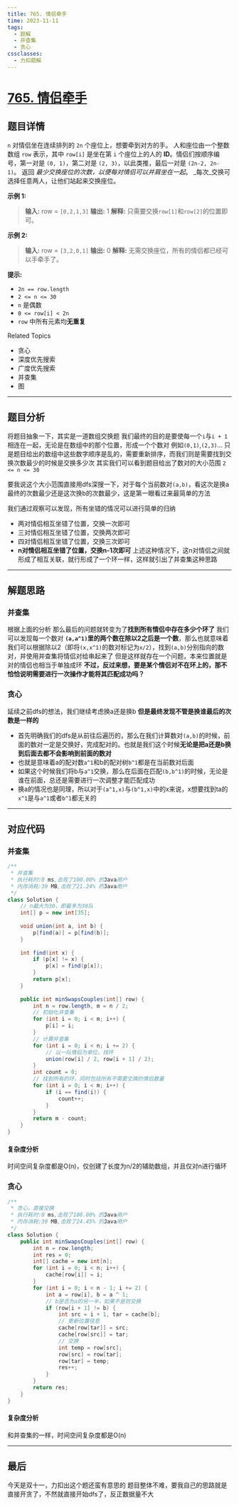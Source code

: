 ```yaml
---
title: 765. 情侣牵手
time: 2023-11-11
tags:
  - 题解
  - 并查集
  - 贪心
cssclasses:
  - 力扣题解
---
```

# [765. 情侣牵手](https://leetcode.cn/problems/couples-holding-hands/)
## 题目详情

`n` 对情侣坐在连续排列的 `2n` 个座位上，想要牵到对方的手。
人和座位由一个整数数组 `row` 表示，其中 `row[i]` 是坐在第 `i` 个座位上的人的 **ID**。情侣们按顺序编号，第一对是 `(0, 1)`，第二对是 `(2, 3)`，以此类推，最后一对是 `(2n-2, 2n-1)`。
返回 _最少交换座位的次数，以便每对情侣可以并肩坐在一起_。 _每次_交换可选择任意两人，让他们站起来交换座位。

**示例 1:**
>**输入:** row = `[0,2,1,3]`
>**输出:** 1
>**解释:** 只需要交换`row[1]`和`row[2]`的位置即可。

**示例 2:**
>**输入:** row = `[3,2,0,1]`
>**输出:** 0
>**解释:** 无需交换座位，所有的情侣都已经可以手牵手了。

**提示:**
- `2n == row.length`
- `2 <= n <= 30`
- `n` 是偶数
- `0 <= row[i] < 2n`
- `row` 中所有元素均**无重复**

Related Topics
- 贪心
- 深度优先搜索
- 广度优先搜索
- 并查集
- 图
---
## 题目分析

将题目抽象一下，其实是一道数组交换题
我们最终的目的是要使每一个`i`与`i + 1`相连在一起，无论是在数组中的那个位置，形成一个个数对
例如`(0,1)`,`(2,3)`...
只是题目给出的数组中这些数字顺序是乱的，需要重新排序，而我们则是需要找到交换次数最少的时候是交换多少次
其实我们可以看到题目给出了数对的大小范围 `2 <= n <= 30`

要我说这个大小范围直接用dfs深搜一下，对于每个当前数对`(a,b)`，看这次是换a最终的次数最少还是这次换b的次数最少，这是第一眼看过来最简单的方法

我们通过观察可以发现，所有坐错的情况可以进行简单的归纳
- 两对情侣相互坐错了位置，交换一次即可
- 三对情侣相互坐错了位置，交换两次即可
- 四对情侣相互坐错了位置，交换三次即可
- **n对情侣相互坐错了位置，交换n-1次即可**
上述这种情况下，这n对情侣之间就形成了相互关联，就行形成了一个环一样，这样就引出了并查集这种思路

---
## 解题思路

### 并查集
根据上面的分析
那么最后的问题就转变为了**找到所有情侣中存在多少个环了**
我们可以发现每一个数对 **`(a,a^1)`里的两个数在除以2之后是一个数**，那么也就意味着我们可以根据除以2（即将`(x,x^1)`的数对标记为`x/2`），找到`(a,b)`分别指向的数对，并使用并查集将情侣对给串起来了
但是这样就存在一个问题，本来位置就是对的情侣也相当于单独成环
**不过，反过来想，要是某个情侣对不在环上的，那不恰恰说明需要进行一次操作才能将其匹配成功吗？**

### 贪心
延续之前dfs的想法，我们继续考虑换a还是换b
**但是最终发现不管是换谁最后的次数是一样的**
- 首先明确我们的dfs是从前往后遍历的，那么在我们计算数对`(a,b)`的时候，前面的数对一定是交换好，完成配对的。也就是我们这个时候**无论是把a还是b换到后面去都不会影响到前面的数对**
- 也就是意味着a的配对数`a^1`和b的配对树`b^1`都是在当前数对后面
- 如果这个时候我们将b与`a^1`交换，那么在后面在匹配`(b,b^1)`的时候，无论是谁在前面，总还是需要进行一次调整才能匹配成功
- 换a的情况也是同理，所以对于`(a^1,x)`与`(b^1,x)`中的x来说，x想要找到ta的`x^1`是与`a^1`或者`b^1`都无关的

---
## 对应代码

### 并查集

```java
/**  
 * 并查集  
 * 执行耗时:0 ms,击败了100.00% 的Java用户  
 * 内存消耗:39 MB,击败了21.24% 的Java用户  
 */  
class Solution {  
    // n最大为30，即最多为30队  
    int[] p = new int[35];  
  
    void union(int a, int b) {  
        p[find(a)] = p[find(b)];  
    }  
  
    int find(int x) {  
        if (p[x] != x) {  
            p[x] = find(p[x]);  
        }  
        return p[x];  
    }  
  
    public int minSwapsCouples(int[] row) {  
        int n = row.length, m = n / 2;  
        // 初始化并查集  
        for (int i = 0; i < m; i++) {  
            p[i] = i;  
        }  
        // 计算并查集  
        for (int i = 0; i < n; i += 2) {  
            // 以一队情侣为单位，找环  
            union(row[i] / 2, row[i + 1] / 2);  
        }  
        int count = 0;  
        // 找到所有的环，同时包括所有不需要交换的情侣数量  
        for (int i = 0; i < m; i++) {  
            if (i == find(i)) {  
                count++;  
            }  
        }  
        return m - count;  
    }  
}
```
#### 复杂度分析
时间空间复杂度都是O(n)，仅创建了长度为n/2的辅助数组，并且仅对n进行循环

### 贪心

```java
/**  
 * 贪心，直接交换  
 * 执行耗时:0 ms,击败了100.00% 的Java用户  
 * 内存消耗:39 MB,击败了24.45% 的Java用户  
 */  
class Solution {  
    public int minSwapsCouples(int[] row) {  
        int n = row.length;  
        int res = 0;  
        int[] cache = new int[n];  
        for (int i = 0; i < n; i++) {  
            cache[row[i]] = i;  
        }  
        for (int i = 0; i < n - 1; i += 2) {  
            int a = row[i], b = a ^ 1;  
            // b是否为a的另一半，如果不是则交换  
            if (row[i + 1] != b) {  
                int src = i + 1, tar = cache[b];  
                // 更新位置信息  
                cache[row[tar]] = src;  
                cache[row[src]] = tar;  
                // 交换  
                int temp = row[src];  
                row[src] = row[tar];  
                row[tar] = temp;  
                res++;  
            }  
        }  
        return res;  
    }  
}
```

#### 复杂度分析 
和并查集的一样，时间空间复杂度都是O(n)

---
## 最后

今天是双十一，力扣出这个题还蛮有意思的
题目整体不难，要我自己的思路就是直接开贪了，不然就直接开始dfs了，反正数据量不大

